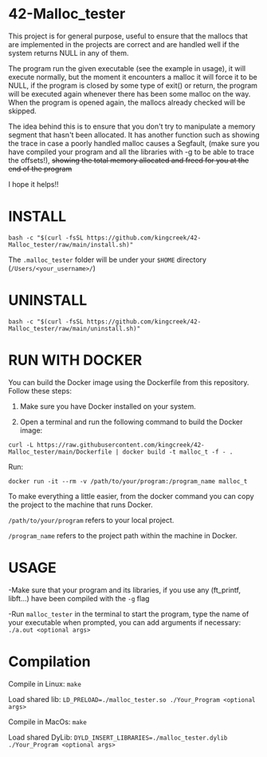 # 42-Malloc_tester

This project is for general purpose, useful to ensure that the mallocs that are implemented in the projects are correct and are handled well if the system returns NULL in any of them.

The program run the given executable (see the example in usage), it will execute normally, but the moment it encounters a malloc it will force it to be NULL, if the program is closed by some type of exit() or return, the program will be executed again whenever there has been some malloc on the way. When the program is opened again, the mallocs already checked will be skipped.

The idea behind this is to ensure that you don't try to manipulate a memory segment that hasn't been allocated.
It has another function such as showing the trace in case a poorly handled malloc causes a Segfault, (make sure you have compiled your program and all the libraries with -g to be able to trace the offsets!), ~~showing the total memory allocated and freed for you at the end of the program~~

I hope it helps!!

# INSTALL
```
bash -c "$(curl -fsSL https://github.com/kingcreek/42-Malloc_tester/raw/main/install.sh)"
```

The `.malloc_tester` folder will be under your `$HOME` directory (`/Users/<your_username>/`)

# UNINSTALL
```
bash -c "$(curl -fsSL https://github.com/kingcreek/42-Malloc_tester/raw/main/uninstall.sh)"
```

# RUN WITH DOCKER

You can build the Docker image using the Dockerfile from this repository. Follow these steps:

1. Make sure you have Docker installed on your system.

2. Open a terminal and run the following command to build the Docker image:

```
curl -L https://raw.githubusercontent.com/kingcreek/42-Malloc_tester/main/Dockerfile | docker build -t malloc_t -f - .
```
Run:
```
docker run -it --rm -v /path/to/your/program:/program_name malloc_t
```

To make everything a little easier, from the docker command you can copy the project to the machine that runs Docker.

`/path/to/your/program` refers to your local project.

`/program_name` refers to the project path within the machine in Docker.

# USAGE
-Make sure that your program and its libraries, if you use any (ft_printf, libft...) have been compiled with the `-g` flag

-Run `malloc_tester` in the terminal to start the program, type the name of your executable when prompted, you can add arguments if necessary: `./a.out <optional args>`

# Compilation

Compile in Linux:
`make`

Load shared lib:
`LD_PRELOAD=./malloc_tester.so ./Your_Program <optional args>`

Compile in MacOs:
`make`

Load shared DyLib:
`DYLD_INSERT_LIBRARIES=./malloc_tester.dylib ./Your_Program <optional args>`

